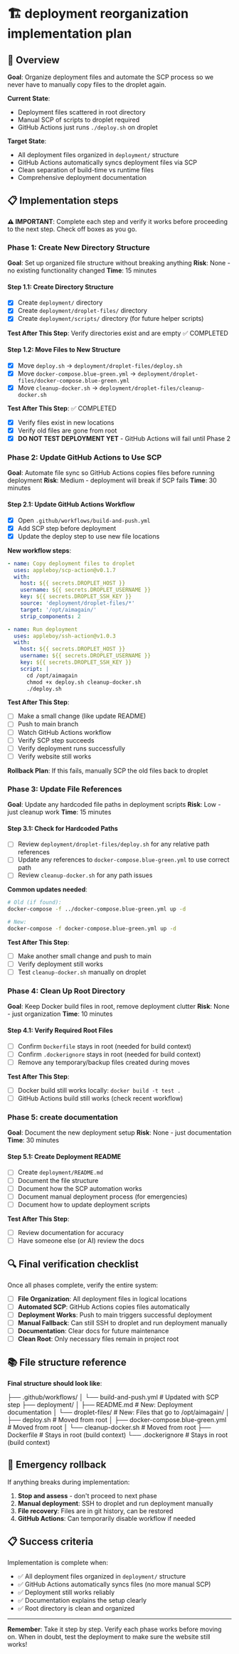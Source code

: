 # 🏗️ deployment reorganization implementation plan

## 🎯 Overview

**Goal**: Organize deployment files and automate the SCP process so we never have to manually copy files to the droplet again.

**Current State**:

- Deployment files scattered in root directory
- Manual SCP of scripts to droplet required
- GitHub Actions just runs `./deploy.sh` on droplet

**Target State**:

- All deployment files organized in `deployment/` structure
- GitHub Actions automatically syncs deployment files via SCP
- Clean separation of build-time vs runtime files
- Comprehensive deployment documentation

## 📋 Implementation steps

**⚠️ IMPORTANT**: Complete each step and verify it works before proceeding to the next step. Check off boxes as you go.

### **Phase 1: Create New Directory Structure**

**Goal**: Set up organized file structure without breaking anything
**Risk**: None - no existing functionality changed
**Time**: 15 minutes

#### Step 1.1: Create Directory Structure

- [x] Create `deployment/` directory
- [x] Create `deployment/droplet-files/` directory
- [x] Create `deployment/scripts/` directory (for future helper scripts)

**Test After This Step**: Verify directories exist and are empty ✅ COMPLETED

#### Step 1.2: Move Files to New Structure

- [x] Move `deploy.sh` → `deployment/droplet-files/deploy.sh`
- [x] Move `docker-compose.blue-green.yml` → `deployment/droplet-files/docker-compose.blue-green.yml`
- [x] Move `cleanup-docker.sh` → `deployment/droplet-files/cleanup-docker.sh`

**Test After This Step**: ✅ COMPLETED

- [x] Verify files exist in new locations
- [x] Verify old files are gone from root
- [x] **DO NOT TEST DEPLOYMENT YET** - GitHub Actions will fail until Phase 2

### **Phase 2: Update GitHub Actions to Use SCP**

**Goal**: Automate file sync so GitHub Actions copies files before running deployment
**Risk**: Medium - deployment will break if SCP fails
**Time**: 30 minutes

#### Step 2.1: Update GitHub Actions Workflow

- [x] Open `.github/workflows/build-and-push.yml`
- [x] Add SCP step before deployment
- [x] Update the deploy step to use new file locations

**New workflow steps**:

```yaml
- name: Copy deployment files to droplet
  uses: appleboy/scp-action@v0.1.7
  with:
    host: ${{ secrets.DROPLET_HOST }}
    username: ${{ secrets.DROPLET_USERNAME }}
    key: ${{ secrets.DROPLET_SSH_KEY }}
    source: 'deployment/droplet-files/*'
    target: '/opt/aimagain/'
    strip_components: 2

- name: Run deployment
  uses: appleboy/ssh-action@v1.0.3
  with:
    host: ${{ secrets.DROPLET_HOST }}
    username: ${{ secrets.DROPLET_USERNAME }}
    key: ${{ secrets.DROPLET_SSH_KEY }}
    script: |
      cd /opt/aimagain
      chmod +x deploy.sh cleanup-docker.sh
      ./deploy.sh
```

**Test After This Step**:

- [ ] Make a small change (like update README)
- [ ] Push to main branch
- [ ] Watch GitHub Actions workflow
- [ ] Verify SCP step succeeds
- [ ] Verify deployment runs successfully
- [ ] Verify website still works

**Rollback Plan**: If this fails, manually SCP the old files back to droplet

### **Phase 3: Update File References**

**Goal**: Update any hardcoded file paths in deployment scripts
**Risk**: Low - just cleanup work
**Time**: 15 minutes

#### Step 3.1: Check for Hardcoded Paths

- [ ] Review `deployment/droplet-files/deploy.sh` for any relative path references
- [ ] Update any references to `docker-compose.blue-green.yml` to use correct path
- [ ] Review `cleanup-docker.sh` for any path issues

**Common updates needed**:

```bash
# Old (if found):
docker-compose -f ../docker-compose.blue-green.yml up -d

# New:
docker-compose -f docker-compose.blue-green.yml up -d
```

**Test After This Step**:

- [ ] Make another small change and push to main
- [ ] Verify deployment still works
- [ ] Test `cleanup-docker.sh` manually on droplet

### **Phase 4: Clean Up Root Directory**

**Goal**: Keep Docker build files in root, remove deployment clutter
**Risk**: None - just organization
**Time**: 10 minutes

#### Step 4.1: Verify Required Root Files

- [ ] Confirm `Dockerfile` stays in root (needed for build context)
- [ ] Confirm `.dockerignore` stays in root (needed for build context)
- [ ] Remove any temporary/backup files created during moves

**Test After This Step**:

- [ ] Docker build still works locally: `docker build -t test .`
- [ ] GitHub Actions build still works (check recent workflow)

### **Phase 5: create documentation**

**Goal**: Document the new deployment setup
**Risk**: None - just documentation
**Time**: 30 minutes

#### Step 5.1: Create Deployment README

- [ ] Create `deployment/README.md`
- [ ] Document the file structure
- [ ] Document how the SCP automation works
- [ ] Document manual deployment process (for emergencies)
- [ ] Document how to update deployment scripts

**Test After This Step**:

- [ ] Review documentation for accuracy
- [ ] Have someone else (or AI) review the docs

## 🔍 Final verification checklist

Once all phases complete, verify the entire system:

- [ ] **File Organization**: All deployment files in logical locations
- [ ] **Automated SCP**: GitHub Actions copies files automatically
- [ ] **Deployment Works**: Push to main triggers successful deployment
- [ ] **Manual Fallback**: Can still SSH to droplet and run deployment manually
- [ ] **Documentation**: Clear docs for future maintenance
- [ ] **Clean Root**: Only necessary files remain in project root

## 📚 File structure reference

**Final structure should look like**:

├── .github/workflows/
│ └── build-and-push.yml # Updated with SCP step
├── deployment/
│ ├── README.md # New: Deployment documentation
│ └── droplet-files/ # New: Files that go to /opt/aimagain/
│ ├── deploy.sh # Moved from root
│ ├── docker-compose.blue-green.yml # Moved from root
│ └── cleanup-docker.sh # Moved from root
├── Dockerfile # Stays in root (build context)
└── .dockerignore # Stays in root (build context)

## 🚨 Emergency rollback

If anything breaks during implementation:

1. **Stop and assess** - don't proceed to next phase
2. **Manual deployment**: SSH to droplet and run deployment manually
3. **File recovery**: Files are in git history, can be restored
4. **GitHub Actions**: Can temporarily disable workflow if needed

## 📋 Success criteria

Implementation is complete when:

- ✅ All deployment files organized in `deployment/` structure
- ✅ GitHub Actions automatically syncs files (no more manual SCP)
- ✅ Deployment still works reliably
- ✅ Documentation explains the setup clearly
- ✅ Root directory is clean and organized

---

**Remember**: Take it step by step. Verify each phase works before moving on. When in doubt, test the deployment to make sure the website still works!
